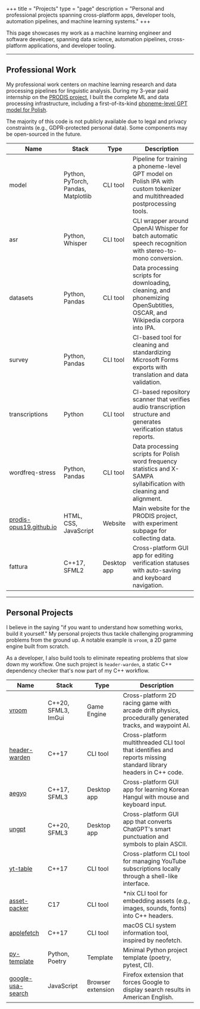 +++
title = "Projects"
type = "page"
description = "Personal and professional projects spanning cross-platform apps, developer tools, automation pipelines, and machine learning systems."
+++

This page showcases my work as a machine learning engineer and software developer, spanning data science, automation pipelines, cross-platform applications, and developer tooling.

---

## Professional Work

My professional work centers on machine learning research and data processing pipelines for linguistic analysis. During my 3-year paid internship on the [PRODIS project](https://prodis-opus19.github.io), I built the complete ML and data processing infrastructure, including a first-of-its-kind [phoneme-level GPT model for Polish](https://arxiv.org/abs/2404.10112).

The majority of this code is not publicly available due to legal and privacy constraints (e.g., GDPR-protected personal data). Some components may be open-sourced in the future.

| Name                                                       | Stack                               | Type        | Description                                                                                                                 |
| ---------------------------------------------------------- | ----------------------------------- | ----------- | --------------------------------------------------------------------------------------------------------------------------- |
| model                                                      | Python, PyTorch, Pandas, Matplotlib | CLI tool    | Pipeline for training a phoneme-level GPT model on Polish IPA with custom tokenizer and multithreaded postprocessing tools. |
| asr                                                        | Python, Whisper                     | CLI tool    | CLI wrapper around OpenAI Whisper for batch automatic speech recognition with stereo-to-mono conversion.                    |
| datasets                                                   | Python, Pandas                      | CLI tool    | Data processing scripts for downloading, cleaning, and phonemizing OpenSubtitles, OSCAR, and Wikipedia corpora into IPA.    |
| survey                                                     | Python, Pandas                      | CLI tool    | CI-based tool for cleaning and standardizing Microsoft Forms exports with translation and data validation.                  |
| transcriptions                                             | Python                              | CLI tool    | CI-based repository scanner that verifies audio transcription structure and generates verification status reports.          |
| wordfreq-stress                                            | Python, Pandas                      | CLI tool    | Data processing scripts for Polish word frequency statistics and X-SAMPA syllabification with cleaning and alignment.       |
| [prodis-opus19.github.io](https://prodis-opus19.github.io) | HTML, CSS, JavaScript               | Website     | Main website for the PRODIS project, with experiment subpage for collecting data.                                           |
| fattura                                                    | C++17, SFML2                        | Desktop app | Cross-platform GUI app for editing verification statuses with auto-saving and keyboard navigation.                          |

---

## Personal Projects

I believe in the saying "if you want to understand how something works, build it yourself." My personal projects thus tackle challenging programming problems from the ground up. A notable example is `vroom`, a 2D game engine built from scratch.

As a developer, I also build tools to eliminate repeating problems that slow down my workflow. One such project is `header-warden`, a static C++ dependency checker that's now part of my C++ workflow.

| Name                                                             | Stack               | Type              | Description                                                                                                     |
| ---------------------------------------------------------------- | ------------------- | ----------------- | --------------------------------------------------------------------------------------------------------------- |
| [vroom](https://github.com/ryouze/vroom)                         | C++20, SFML3, ImGui | Game Engine       | Cross-platform 2D racing game with arcade drift physics, procedurally generated tracks, and waypoint AI.        |
| [header-warden](https://github.com/ryouze/header-warden)         | C++17               | CLI tool          | Cross-platform multithreaded CLI tool that identifies and reports missing standard library headers in C++ code. |
| [aegyo](https://github.com/ryouze/aegyo)                         | C++17, SFML3        | Desktop app       | Cross-platform GUI app for learning Korean Hangul with mouse and keyboard input.                                |
| [ungpt](https://github.com/ryouze/ungpt)                         | C++20, SFML3        | Desktop app       | Cross-platform GUI app that converts ChatGPT's smart punctuation and symbols to plain ASCII.                    |
| [yt-table](https://github.com/ryouze/yt-table)                   | C++17               | CLI tool          | Cross-platform CLI tool for managing YouTube subscriptions locally through a shell-like interface.              |
| [asset-packer](https://github.com/ryouze/asset-packer)           | C17                 | CLI tool          | *nix CLI tool for embedding assets (e.g., images, sounds, fonts) into C++ headers.                              |
| [applefetch](https://github.com/ryouze/applefetch)               | C++17               | CLI tool          | macOS CLI system information tool, inspired by neofetch.                                                        |
| [py-template](https://github.com/ryouze/py-template)             | Python, Poetry      | Template          | Minimal Python project template (poetry, pytest, CI).                                                           |
| [google-usa-search](https://github.com/ryouze/google-usa-search) | JavaScript          | Browser extension | Firefox extension that forces Google to display search results in American English.                             |
